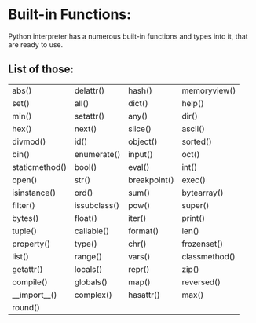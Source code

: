 # Built-in Functions:

Python interpreter has a numerous built-in functions and types into it, that are ready to use.

List of those:
-----------------
| | | | |
|---|---|---|---|
abs()|delattr()|hash()|memoryview()
set()|all()|dict()|help()
min()|setattr()|any()|dir()
hex()|next()|slice()|ascii()
divmod()|id()|object()|sorted()
bin()|enumerate()|input()|oct()
staticmethod()|bool()|eval()|int()
open()|str()|breakpoint()|exec()
isinstance()|ord()|sum()|bytearray()
filter()|issubclass()|pow()|super()
bytes()|float()|iter()|print()
tuple()|callable()|format()|len()
property()|type()|chr()|frozenset()
list()|range()|vars()|classmethod()
getattr()|locals()|repr()|zip()
compile()|globals()|map()|reversed()
\_\_import\_\_()|complex()|hasattr()|max()
round()| | | 